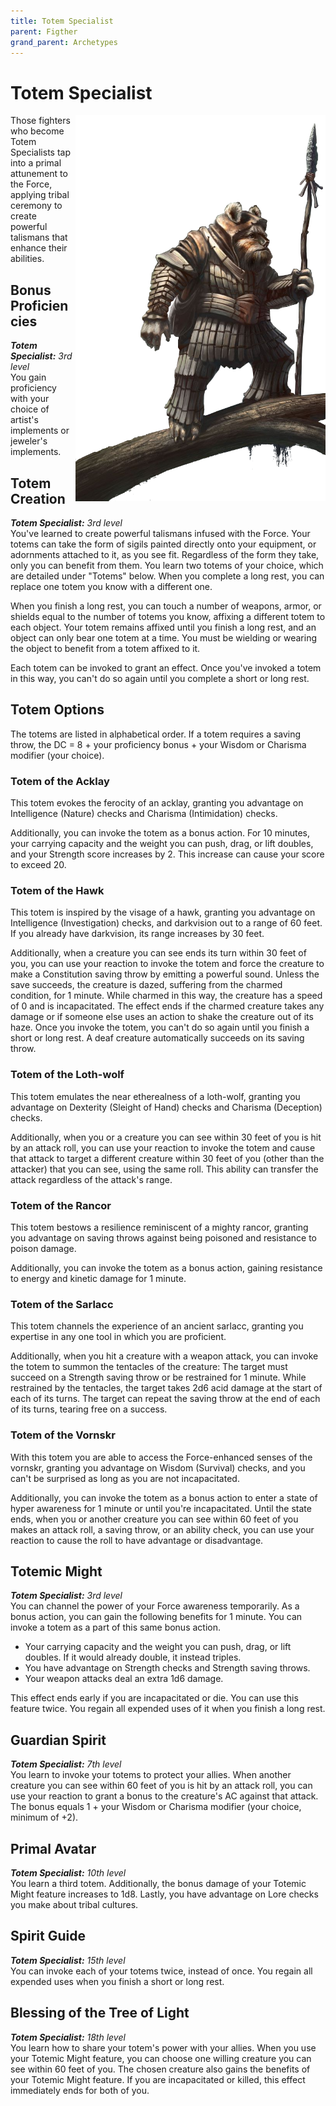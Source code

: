 ```yaml
---
title: Totem Specialist
parent: Figther
grand_parent: Archetypes
---
```


# Totem Specialist

<img src='../../../../zzImages/Classes/fighter_totem.png' style='float:right; width:400px;'>

Those fighters who become Totem Specialists tap into a primal attunement to the Force, applying tribal ceremony to create powerful talismans that enhance their abilities.

## Bonus Proficiencies
_**Totem Specialist:** 3rd level_<br>
You gain proficiency with your choice of artist's implements or jeweler's implements.

## Totem Creation
_**Totem Specialist:** 3rd level_<br>
You've learned to create powerful talismans infused with the Force. Your totems can take the form of sigils painted directly onto your equipment, or adornments attached to it, as you see fit. Regardless of the form they take, only you can benefit from them. You learn two totems of your choice, which are detailed under "Totems" below. When you complete a long rest, you can replace one totem you know with a different one.

When you finish a long rest, you can touch a number of weapons, armor, or shields equal to the number of totems you know, affixing a different totem to each object. Your totem remains affixed until you finish a long rest, and an object can only bear one totem at a time. You must be wielding or wearing the object to benefit from a totem affixed to it.

Each totem can be invoked to grant an effect. Once you've invoked a totem in this way, you can't do so again until you complete a short or long rest.

## Totem Options
The totems are listed in alphabetical order. If a totem requires a saving throw, the DC = 8 + your proficiency bonus + your Wisdom or Charisma modifier (your choice). 

### Totem of the Acklay
This totem evokes the ferocity of an acklay, granting you advantage on Intelligence (Nature) checks and Charisma (Intimidation) checks.

Additionally, you can invoke the totem as a bonus action. For 10 minutes, your carrying capacity and the weight you can push, drag, or lift doubles, and your Strength score increases by 2. This increase can cause your score to exceed 20. 

### Totem of the Hawk
This totem is inspired by the visage of a hawk, granting you advantage on Intelligence (Investigation) checks, and darkvision out to a range of 60 feet. If you already have darkvision, its range increases by 30 feet.

Additionally, when a creature you can see ends its turn within 30 feet of you, you can use your reaction to invoke the totem and force the creature to make a Constitution saving throw by emitting a powerful sound. Unless the save succeeds, the creature is dazed, suffering from the charmed condition, for 1 minute. While charmed in this way, the creature has a speed of 0 and is incapacitated. The effect ends if the charmed creature takes any damage or if someone else uses an action to shake the creature out of its haze. Once you invoke the totem, you can't do so again until you finish a short or long rest. A deaf creature automatically succeeds on its saving throw.

### Totem of the Loth-wolf
This totem emulates the near etherealness of a loth-wolf, granting you advantage on Dexterity (Sleight of Hand) checks and Charisma (Deception) checks.

Additionally, when you or a creature you can see within 30 feet of you is hit by an attack roll, you can use your reaction to invoke the totem and cause that attack to target a different creature within 30 feet of you (other than the attacker) that you can see, using the same roll. This ability can transfer the attack regardless of the attack's range. 

### Totem of the Rancor
This totem bestows a resilience reminiscent of a mighty rancor, granting you advantage on saving throws against being poisoned and resistance to poison damage.

Additionally, you can invoke the totem as a bonus action, gaining resistance to energy and kinetic damage for 1 minute. 

### Totem of the Sarlacc
This totem channels the experience of an ancient sarlacc, granting you expertise in any one tool in which you are proficient.

Additionally, when you hit a creature with a weapon attack, you can invoke the totem to summon the tentacles of the creature: The target must succeed on a Strength saving throw or be restrained for 1 minute. While restrained by the tentacles, the target takes 2d6 acid damage at the start of each of its turns. The target can repeat the saving throw at the end of each of its turns, tearing free on a success.

### Totem of the Vornskr
With this totem you are able to access the Force-enhanced senses of the vornskr, granting you advantage on Wisdom (Survival) checks, and you can't be surprised as long as you are not incapacitated.

Additionally, you can invoke the totem as a bonus action to enter a state of hyper awareness for 1 minute or until you're incapacitated. Until the state ends, when you or another creature you can see within 60 feet of you makes an attack roll, a saving throw, or an ability check, you can use your reaction to cause the roll to have advantage or disadvantage. 

## Totemic Might 
_**Totem Specialist:** 3rd level_<br>
You can channel the power of your Force awareness temporarily. As a bonus action, you can gain the following benefits for 1 minute. You can invoke a totem as a part of this same bonus action.
- Your carrying capacity and the weight you can push, drag, or lift doubles. If it would already double, it instead triples.
- You have advantage on Strength checks and Strength saving throws.
- Your weapon attacks deal an extra 1d6 damage.

This effect ends early if you are incapacitated or die. You can use this feature twice. You regain all expended uses of it when you finish a long rest.

## Guardian Spirit
_**Totem Specialist:** 7th level_<br>
You learn to invoke your totems to protect your allies. When another creature you can see within 60 feet of you is hit by an attack roll, you can use your reaction to grant a bonus to the creature's AC against that attack. The bonus equals 1 + your Wisdom or Charisma modifier (your choice, minimum of +2).

## Primal Avatar
_**Totem Specialist:** 10th level_<br>
You learn a third totem. Additionally, the bonus damage of your Totemic Might feature increases to 1d8. Lastly, you have advantage on Lore checks you make about tribal cultures.

## Spirit Guide
_**Totem Specialist:** 15th level_<br>
You can invoke each of your totems twice, instead of once. You regain all expended uses when you finish a short or long rest.

## Blessing of the Tree of Light
_**Totem Specialist:** 18th level_<br>
You learn how to share your totem's power with your allies. When you use your Totemic Might feature, you can choose one willing creature you can see within 60 feet of you. The chosen creature also gains the benefits of your Totemic Might feature. If you are incapacitated or killed, this effect immediately ends for both of you.
